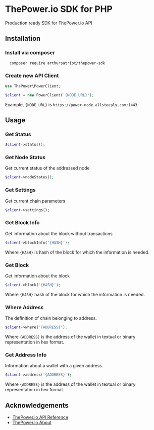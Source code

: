 
# ThePower.io SDK for PHP

Production ready SDK for ThePower.io API


## Installation

### Install via composer

```bash
  composer require arthurpatriot/thepower-sdk
```

### Create new API Client

```php
use ThePower\PowerClient;

$client = new PowerClient('{NODE_URL}');
```

Example, `{NODE_URL}` is `https://power-node.allsteeply.com:1443`.
    
## Usage

### Get Status

```php
$client->status();
```

### Get Node Status

Get current status of the addressed node

```php
$client->nodeStatus();
```

### Get Settings

Get current chain parameters

```php
$client->settings();
```

### Get Block Info

Get information about the block without transactions

```php
$client->blockInfo('{HASH}');
```
Where `{HASH}` is hash of the block for which the information is needed.

### Get Block

Get information about the block

```php
$client->block('{HASH}');
```
Where `{HASH}` hash of the block for which the information is needed.

### Where Address

The definition of chain belonging to address.

```php
$client->where('{ADDRESS}');
```
Where `{ADDRESS}` is the address of the wallet in textual or binary representation in hex format.

### Get Address Info

Information about a wallet with a given address.

```php
$client->address('{ADDRESS}');
```
Where `{ADDRESS}` is the address of the wallet in textual or binary representation in hex format.
## Acknowledgements

 - [ThePower.io API Reference](https://doc.thepower.io/docs/Build/api/api-reference)
 - [ThePower.io About](https://thepower.io)

